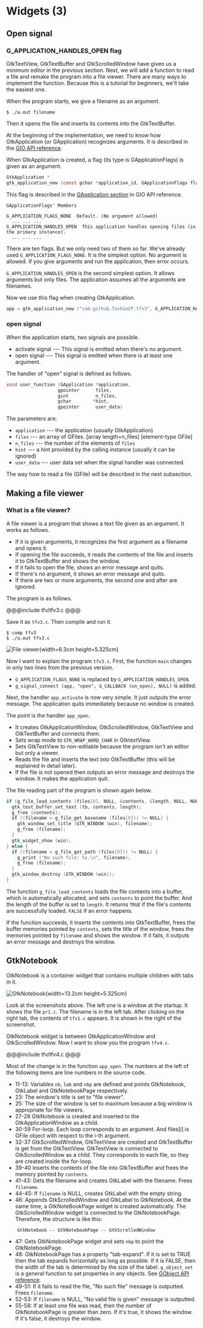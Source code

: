 # Widgets (3)

## Open signal

### G\_APPLICATION\_HANDLES\_OPEN flag

GtkTextView, GtkTextBuffer and GtkScrolledWindow have given us a minimum editor in the previous section.
Next, we will add a function to read a file and remake the program into a file viewer.
There are many ways to implement the function.
Because this is a tutorial for beginners, we'll take the easiest one.

When the program starts, we give a filename as an argument.

    $ ./a.out filename

Then it opens the file and inserts its contents into the GtkTextBuffer.

At the beginning of the implementation, we need to know how GtkApplication (or GApplication) recognizes arguments.
It is described in the [GIO API reference](https://developer.gnome.org/gio/stable/GApplication.html#GApplication.description).

When GtkApplication is created, a flag (its type is GApplicationFlags) is given as an argument.

~~~C
GtkApplication *
gtk_application_new (const gchar *application_id, GApplicationFlags flags);
~~~

This flag is described in the [GApplication section](https://developer.gnome.org/gio/stable/GApplication.html#GApplicationFlags) in GIO API reference.

~~~
GApplicationFlags' Members

G_APPLICATION_FLAGS_NONE  Default. (No argument allowed)
  ... ... ...
G_APPLICATION_HANDLES_OPEN  This application handles opening files (in the primary instance).
  ... ... ...
~~~

There are ten flags.
But we only need two of them so far.
We've already used `G_APPLICATION_FLAGS_NONE`.
It is the simplest option.
No argument is allowed.
If you give arguments and run the application, then error occurs.

`G_APPLICATION_HANDLES_OPEN` is the second simplest option.
It allows arguments but only files.
The application assumes all the arguments are filenames.

Now we use this flag when creating GtkApplication.

~~~C
app = gtk_application_new ("com.github.ToshioCP.tfv3", G_APPLICATION_HANDLES_OPEN);
~~~

### open signal

When the application starts, two signals are possible.

- activate signal --- This signal is emitted when there's no argument.
- open signal --- This signal is emitted when there is at least one argument.

The handler of "open" signal is defined as follows.

~~~C
void user_function (GApplication *application,
                   gpointer      files,
                   gint          n_files,
                   gchar        *hint,
                   gpointer      user_data)
~~~

The parameters are:

- `application` --- the application (usually GtkApplication)
- `files` --- an array of GFiles. [array length=n\_files] [element-type GFile]
- `n_files` --- the number of the elements of `files`
- `hint` --- a hint provided by the calling instance (usually it can be ignored)
- `user_data` --- user data set when the signal handler was connected.

The way how to read a file (GFile) will be described in the next subsection.

## Making a file viewer

### What is a file viewer?

A file viewer is a program that shows a text file given as an argument.
It works as follows.

- If it is given arguments, it recognizes the first argument as a filename and opens it.
- If opening the file succeeds, it reads the contents of the file and inserts it to GtkTextBuffer and shows the window.
- If it fails to open the file, shows an error message and quits.
- If there's no argument, it shows an error message and quits.
- If there are two or more arguments, the second one and after are ignored.

The program is as follows.

@@@include
tfv/tfv3.c
@@@

Save it as `tfv3.c`.
Then compile and run it.

    $ comp tfv3
    $ ./a.out tfv3.c

![File viewer](../image/screenshot_tfv3.png){width=6.3cm height=5.325cm}

Now I want to explain the program `tfv3.c`.
First, the function `main` changes in only two lines from the previous version.

- `G_APPLICATION_FLAGS_NONE` is replaced by `G_APPLICATION_HANDLES_OPEN`.
- `g_signal_connect (app, "open", G_CALLBACK (on_open), NULL)` is added.

Next, the handler `app_activate` is now very simple.
It just outputs the error message.
The application quits immediately because no window is created.

The point is the handler `app_open`.

- It creates GtkApplicationWindow, GtkScrolledWindow, GtkTextView and GtkTextBuffer and connects them.
- Sets wrap mode to `GTK_WRAP_WORD_CHAR` in GtktextView.
- Sets GtkTextView to non-editable because the program isn't an editor but only a viewer.
- Reads the file and inserts the text into GtkTextBuffer (this will be explained in detail later).
- If the file is not opened then outputs an error message and destroys the window. It makes the application quit.

The file reading part of the program is shown again below.

~~~C
if (g_file_load_contents (files[0], NULL, &contents, &length, NULL, NULL)) {
  gtk_text_buffer_set_text (tb, contents, length);
  g_free (contents);
  if ((filename = g_file_get_basename (files[0])) != NULL) {
    gtk_window_set_title (GTK_WINDOW (win), filename);
    g_free (filename);
  }
  gtk_widget_show (win);
} else {
  if ((filename = g_file_get_path (files[0])) != NULL) {
    g_print ("No such file: %s.\n", filename);
    g_free (filename);
  }
  gtk_window_destroy (GTK_WINDOW (win));
}
~~~

The function `g_file_load_contents` loads the file contents into a buffer, which is automatically allocated, and sets `contents` to point the buffer.
And the length of the buffer is set to `length`.
It returns `TRUE` if the file's contents are successfully loaded. `FALSE` if an error happens.

If the function succeeds, it inserts the contents into GtkTextBuffer, frees the buffer memories pointed by `contents`, sets the title of the window,
frees the memories pointed by `filename` and shows the window.
If it fails, it outputs an error message and destroys the window.

## GtkNotebook

GtkNotebook is a container widget that contains multiple children with tabs in it.

![GtkNotebook](../image/screenshot_gtk_notebook.png){width=13.2cm height=5.325cm}

Look at the screenshots above.
The left one is a window at the startup.
It shows the file `pr1.c`.
The filename is in the left tab.
After clicking on the right tab, the contents of `tfv1.c` appears.
It is shown in the right of the screenshot.

GtkNotebook widget is between GtkApplicationWindow and GtkScrolledWindow.
Now I want to show you the program `tfv4.c`.

@@@include
tfv/tfv4.c
@@@

Most of the change is in the function `app_open`.
The numbers at the left of the following items are line numbers in the source code.

- 11-13: Variables `nb`, `lab` and `nbp` are defined and points GtkNotebook, GtkLabel and GtkNotebookPage respectively.
- 23: The window's title is set to "file viewer".
- 25: The size of the window is set to maximum because a big window is appropriate for file viewers.
- 27-28 GtkNotebook is created and inserted to the GtkApplicationWindow as a child.
- 30-59 For-loop. Each loop corresponds to an argument. And files[i] is GFile object with respect to the i-th argument.
- 32-37 GtkScrollledWindow, GtkTextView are created and GtkTextBuffer is get from the GtkTextView.
GtkTextView is connected to GtkScrolledWindow as a child.
They corresponds to each file, so they are created inside the for-loop.
- 39-40 inserts the contents of the file into GtkTextBuffer and frees the memory pointed by `contents`.
- 41-43: Gets the filename and creates GtkLabel with the filename.
Frees `filename`.
- 44-45: If `filename` is NULL, creates GtkLabel with the empty string.
- 46: Appends GtkScrolledWindow and GtkLabel to GtkNotebook.
At the same time, a GtkNoteBookPage widget is created automatically.
The GtkScrolledWindow widget is connected to the GtkNotebookPage.
Therefore, the structure is like this:

~~~
    GtkNotebook -- GtkNotebookPage -- GtkScrolledWindow
~~~

- 47: Gets GtkNotebookPage widget and sets `nbp` to point the GtkNotebookPage.
- 48: GtkNotebookPage has a property "tab-expand".
If it is set to TRUE then the tab expands horizontally as long as possible.
If it is FALSE, then the width of the tab is determined by the size of the label.
`g_object_set` is a general function to set properties in any objects.
See [GObject API reference](https://developer.gnome.org/gobject/stable/gobject-The-Base-Object-Type.html#g-object-set).
- 49-51: If it fails to read the file, "No such file" message is outputted.
Frees `filename`.
- 52-53: If `filename` is NULL, "No valid file is given" message is outputted.
- 55-58: If at least one file was read, then the number of GtkNotebookPage is greater than zero.
If it's true, it shows the window.
If it's false, it destroys the window.

